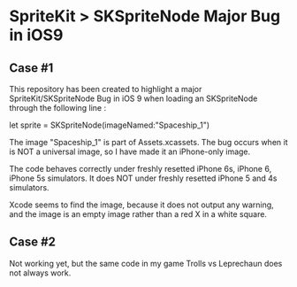 # SpriteKit > SKSpriteNode Major Bug in iOS9

## Case #1 

This repository has been created to highlight a major SpriteKit/SKSpriteNode Bug in iOS 9
when loading an SKSpriteNode through the following line :

let sprite = SKSpriteNode(imageNamed:"Spaceship_1")

The image "Spaceship_1" is part of Assets.xcassets.
The bug occurs when it is NOT a universal image, so I have made it an iPhone-only image.

The code behaves correctly under freshly resetted iPhone 6s, iPhone 6, iPhone 5s simulators.
It does NOT under freshly resetted iPhone 5 and 4s simulators.

Xcode seems to find the image, because it does not output any warning, and the image is an empty image rather than a red X in a white square.

## Case #2

Not working yet, but the same code in my game Trolls vs Leprechaun does not always work.
